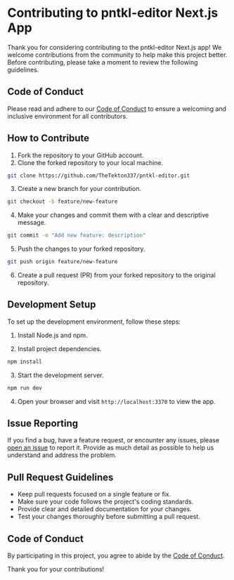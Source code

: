 # Contributing to pntkl-editor Next.js App

Thank you for considering contributing to the pntkl-editor Next.js app! We welcome contributions from the community to help make this project better. Before contributing, please take a moment to review the following guidelines.

## Code of Conduct

Please read and adhere to our [Code of Conduct](CODE_OF_CONDUCT.md) to ensure a welcoming and inclusive environment for all contributors.

## How to Contribute

1. Fork the repository to your GitHub account.
2. Clone the forked repository to your local machine.

```bash
git clone https://github.com/TheTekton337/pntkl-editor.git
```

3. Create a new branch for your contribution.

```bash
git checkout -b feature/new-feature
```

4. Make your changes and commit them with a clear and descriptive message.

```bash
git commit -m "Add new feature: description"
```

5. Push the changes to your forked repository.

```bash
git push origin feature/new-feature
```

6. Create a pull request (PR) from your forked repository to the original repository.

## Development Setup

To set up the development environment, follow these steps:

1. Install Node.js and npm.

2. Install project dependencies.

```bash
npm install
```

3. Start the development server.

```bash
npm run dev
```

4. Open your browser and visit `http://localhost:3370` to view the app.

## Issue Reporting

If you find a bug, have a feature request, or encounter any issues, please [open an issue](https://github.com/TheTekton337/pntkl-editor/issues) to report it. Provide as much detail as possible to help us understand and address the problem.

## Pull Request Guidelines

- Keep pull requests focused on a single feature or fix.
- Make sure your code follows the project's coding standards.
- Provide clear and detailed documentation for your changes.
- Test your changes thoroughly before submitting a pull request.

## Code of Conduct

By participating in this project, you agree to abide by the [Code of Conduct](CODE_OF_CONDUCT.md).

Thank you for your contributions!